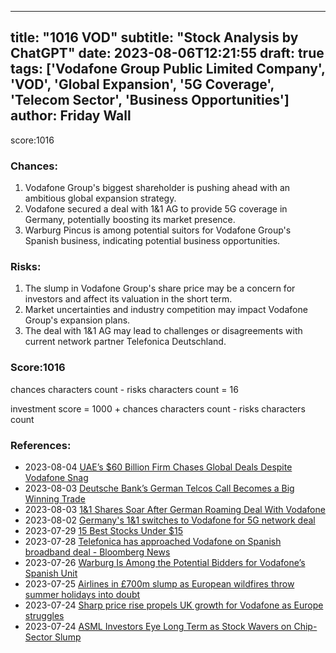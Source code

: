 
---
title: "1016 VOD"
subtitle: "Stock Analysis by ChatGPT"
date: 2023-08-06T12:21:55
draft: true
tags: ['Vodafone Group Public Limited Company', 'VOD', 'Global Expansion', '5G Coverage', 'Telecom Sector', 'Business Opportunities']
author: Friday Wall
---

score:1016
### Chances:
1. Vodafone Group's biggest shareholder is pushing ahead with an ambitious global expansion strategy.
2. Vodafone secured a deal with 1&1 AG to provide 5G coverage in Germany, potentially boosting its market presence.
3. Warburg Pincus is among potential suitors for Vodafone Group's Spanish business, indicating potential business opportunities.
### Risks:
1. The slump in Vodafone Group's share price may be a concern for investors and affect its valuation in the short term.
2. Market uncertainties and industry competition may impact Vodafone Group's expansion plans.
3. The deal with 1&1 AG may lead to challenges or disagreements with current network partner Telefonica Deutschland.
### Score:1016
chances characters count - risks characters count = 16

investment score = 1000 + chances characters count - risks characters count
### References:
- 2023-08-04 [UAE’s $60 Billion Firm Chases Global Deals Despite Vodafone Snag](https://finance.yahoo.com/news/uae-60-billion-firm-chases-050000740.html?.tsrc=rss)
- 2023-08-03 [Deutsche Bank’s German Telcos Call Becomes a Big Winning Trade](https://finance.yahoo.com/news/deutsche-bank-german-telcos-call-114154212.html?.tsrc=rss)
- 2023-08-03 [1&1 Shares Soar After German Roaming Deal With Vodafone](https://finance.yahoo.com/news/1-1-shares-soar-german-163813354.html?.tsrc=rss)
- 2023-08-02 [Germany's 1&1 switches to Vodafone for 5G network deal](https://finance.yahoo.com/news/vodafone-boosted-1-1-5g-121642378.html?.tsrc=rss)
- 2023-07-29 [15 Best Stocks Under $15](https://finance.yahoo.com/news/15-best-stocks-under-15-194909970.html?.tsrc=rss)
- 2023-07-28 [Telefonica has approached Vodafone on Spanish broadband deal - Bloomberg News](https://finance.yahoo.com/news/telefonica-approached-vodafone-spanish-broadband-122440005.html?.tsrc=rss)
- 2023-07-26 [Warburg Is Among the Potential Bidders for Vodafone’s Spanish Unit](https://finance.yahoo.com/news/warburg-among-potential-bidders-vodafone-144249011.html?.tsrc=rss)
- 2023-07-25 [Airlines in £700m slump as European wildfires throw summer holidays into doubt](https://uk.finance.yahoo.com/news/airlines-700m-slump-european-wildfires-170147298.html?.tsrc=rss)
- 2023-07-24 [Sharp price rise propels UK growth for Vodafone as Europe struggles](https://uk.finance.yahoo.com/news/sharp-price-rise-propels-uk-143200004.html?.tsrc=rss)
- 2023-07-24 [ASML Investors Eye Long Term as Stock Wavers on Chip-Sector Slump](https://finance.yahoo.com/news/asml-investors-eye-long-term-135019388.html?.tsrc=rss)


                